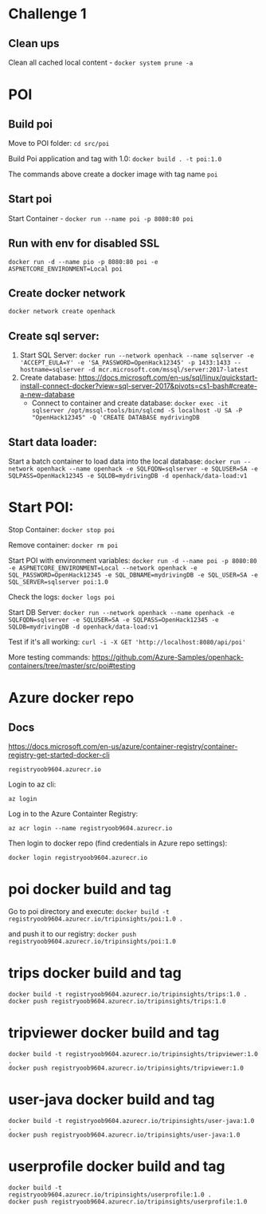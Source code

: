 # Challenge 1

## Clean ups

Clean all cached local content - `docker system prune -a`

# POI

## Build poi

Move to POI folder: `cd src/poi`

Build Poi application and tag with 1.0: `docker build . -t poi:1.0`

The commands above create a docker image with tag name `poi`

## Start poi

Start Container - `docker run --name poi -p 8080:80 poi`

## Run with env for disabled SSL

`docker run -d --name pio -p 8080:80 poi -e ASPNETCORE_ENVIRONMENT=Local poi`

## Create docker network

`docker network create openhack`

## Create sql server:

1. Start SQL Server: `docker run --network openhack --name sqlserver -e 'ACCEPT_EULA=Y' -e 'SA_PASSWORD=OpenHack12345' -p 1433:1433 --hostname=sqlserver -d mcr.microsoft.com/mssql/server:2017-latest`
2. Create database: https://docs.microsoft.com/en-us/sql/linux/quickstart-install-connect-docker?view=sql-server-2017&pivots=cs1-bash#create-a-new-database
    *  Connect to container and create database: `docker exec -it sqlserver /opt/mssql-tools/bin/sqlcmd -S localhost -U SA -P "OpenHack12345" -Q 'CREATE DATABASE mydrivingDB`

## Start data loader:

Start a batch container to load data into the local database: `docker run --network openhack --name openhack -e SQLFQDN=sqlserver -e SQLUSER=SA -e SQLPASS=OpenHack12345 -e SQLDB=mydrivingDB -d openhack/data-load:v1`

# Start POI:
Stop Container: `docker stop poi`

Remove container: `docker rm poi`

Start POI with environment variables: `docker run -d --name poi -p 8080:80 -e ASPNETCORE_ENVIRONMENT=Local --network openhack -e SQL_PASSWORD=OpenHack12345 -e SQL_DBNAME=mydrivingDB -e SQL_USER=SA -e SQL_SERVER=sqlserver poi:1.0`

Check the logs: `docker logs poi`

Start DB Server: `docker run --network openhack --name openhack -e SQLFQDN=sqlserver -e SQLUSER=SA -e SQLPASS=OpenHack12345 -e SQLDB=mydrivingDB -d openhack/data-load:v1`

Test if it's all working: `curl -i -X GET 'http://localhost:8080/api/poi'`

More testing commands: https://github.com/Azure-Samples/openhack-containers/tree/master/src/poi#testing


# Azure docker repo

## Docs
https://docs.microsoft.com/en-us/azure/container-registry/container-registry-get-started-docker-cli

`registryoob9604.azurecr.io`

Login to az cli:

```
az login
```

Log in to the Azure Containter Registry:

```
az acr login --name registryoob9604.azurecr.io
```

Then login to docker repo (find credentials in Azure repo settings):

```
docker login registryoob9604.azurecr.io
```

# poi docker build and tag
Go to poi directory and execute: `docker build -t registryoob9604.azurecr.io/tripinsights/poi:1.0 .`

and push it to our registry: `docker push registryoob9604.azurecr.io/tripinsights/poi:1.0`

# trips docker build and tag

```
docker build -t registryoob9604.azurecr.io/tripinsights/trips:1.0 .
docker push registryoob9604.azurecr.io/tripinsights/trips:1.0
```

# tripviewer docker build and tag

```
docker build -t registryoob9604.azurecr.io/tripinsights/tripviewer:1.0 .
docker push registryoob9604.azurecr.io/tripinsights/tripviewer:1.0
```

# user-java docker build and tag

```
docker build -t registryoob9604.azurecr.io/tripinsights/user-java:1.0 .
docker push registryoob9604.azurecr.io/tripinsights/user-java:1.0
```

# userprofile docker build and tag

```
docker build -t registryoob9604.azurecr.io/tripinsights/userprofile:1.0 .
docker push registryoob9604.azurecr.io/tripinsights/userprofile:1.0
```
